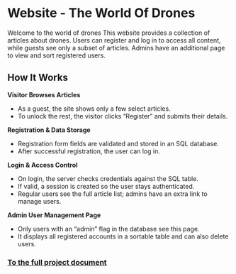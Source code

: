 # Website - The World Of Drones
Welcome to the world of drones
This website provides a collection of articles about drones. Users can register and log in to access all content, while guests see only a subset of articles. Admins have an additional page to view and sort registered users.

## How It Works

**Visitor Browses Articles**

* As a guest, the site shows only a few select articles.
* To unlock the rest, the visitor clicks “Register” and submits their details.

**Registration & Data Storage**

* Registration form fields are validated and stored in an SQL database.
* After successful registration, the user can log in.

**Login & Access Control**

* On login, the server checks credentials against the SQL table.
* If valid, a session is created so the user stays authenticated.
* Regular users see the full article list; admins have an extra link to manage users.

**Admin User Management Page**

* Only users with an “admin” flag in the database see this page.
* It displays all registered accounts in a sortable table and can also delete users.

### [To the full project document](https://github.com/NoamW2108/Finel-Project-Drones/blob/ccc2c2092d43c58284dc0a26152e6c24dc6c927b/%D7%94%D7%9B%D7%9C%20%D7%90%D7%95%D7%93%D7%95%D7%AA%20%D7%A8%D7%97%D7%A4%D7%A0%D7%99%D7%9D%20-%20%D7%A0%D7%95%D7%A2%D7%9D%20%D7%95%D7%9C%D7%93%D7%9E%D7%9F.pdf)
